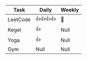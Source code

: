 Task | Daily | Weekly 
---- | ----- | ------
LeetCode | :+1::+1::+1::+1: | :tada:
Kegel | :+1: | Null
Yoga | :+1: | Null
Gym | Null | Null
